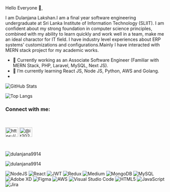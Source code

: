 Hello Everyone 👋,

I am Dulanjana Lakshan.I am a final year software engineering undergraduate at Sri Lanka Institute of Information Technology (SLIIT). I am confident about my strong foundation in computer science principles, combined with my ability to learn quickly and work well in a team, make me an ideal charactor for IT field. I have industry level experiences about ERP systems' customizations and configurations.Mainly I have interacted with MERN stack project for my academic works.

- 👯 Currently working as an Associate Software Engineer (Familiar with MERN Stack, PHP, Laravel, MySQL, Next JS).
- 🌱 I’m currently learning React JS, Node JS, Python, AWS and Golang.
- 
![GitHub Stats](https://github-readme-stats.vercel.app/api?username=Dulanjana9914&theme=merko)

![Top Langs](https://github-readme-stats.vercel.app/api/top-langs/?username=Dulanjana9914&layout=compact)

<h3 align="left">Connect with me:</h3>
<br>
<p align="left">
<a href="https://www.linkedin.com/in/dulanjana-lakshan/" target="blank"><img align="center" src="https://raw.githubusercontent.com/rahuldkjain/github-profile-readme-generator/master/src/images/icons/Social/linked-in-alt.svg" alt="https://www.linkedin.com/in/dulanjana-lakshan/" height="30" width="40" /></a>
<a href="https://medium.com/@it20265892" target="blank"><img align="center" src="https://raw.githubusercontent.com/rahuldkjain/github-profile-readme-generator/master/src/images/icons/Social/medium.svg" alt="@it20265892" height="30" width="40" /></a>
</p>
<br>
<p align="left"> <img src="https://komarev.com/ghpvc/?username=dulanjana9914&label=Profile%20views&color=0e75b6&style=flat" alt="dulanjana9914" /> </p>


<p><img align="center" src="https://github-readme-streak-stats.herokuapp.com/?user=dulanjana9914&" alt="dulanjana9914" /></p>

![NodeJS](https://img.shields.io/badge/node.js-6DA55F?style=for-the-badge&logo=node.js&logoColor=white)  ![React](https://img.shields.io/badge/react-%2320232a.svg?style=for-the-badge&logo=react&logoColor=%2361DAFB)  ![JWT](https://img.shields.io/badge/JWT-black?style=for-the-badge&logo=JSON%20web%20tokens) ![Redux](https://img.shields.io/badge/redux-%23593d88.svg?style=for-the-badge&logo=redux&logoColor=white) ![Medium](https://img.shields.io/badge/Medium-12100E?style=for-the-badge&logo=medium&logoColor=white) ![MongoDB](https://img.shields.io/badge/MongoDB-%234ea94b.svg?style=for-the-badge&logo=mongodb&logoColor=white) ![MySQL](https://img.shields.io/badge/mysql-%2300f.svg?style=for-the-badge&logo=mysql&logoColor=white)  ![Adobe XD](https://img.shields.io/badge/Adobe%20XD-470137?style=for-the-badge&logo=Adobe%20XD&logoColor=#FF61F6)   ![Figma](https://img.shields.io/badge/figma-%23F24E1E.svg?style=for-the-badge&logo=figma&logoColor=white)  ![AWS](https://img.shields.io/badge/AWS-%23FF9900.svg?style=for-the-badge&logo=amazon-aws&logoColor=white)  ![Visual Studio Code](https://img.shields.io/badge/Visual%20Studio%20Code-0078d7.svg?style=for-the-badge&logo=visual-studio-code&logoColor=white)  ![HTML5](https://img.shields.io/badge/html5-%23E34F26.svg?style=for-the-badge&logo=html5&logoColor=white)  ![JavaScript](https://img.shields.io/badge/javascript-%23323330.svg?style=for-the-badge&logo=javascript&logoColor=%23F7DF1E)  ![Jira](https://img.shields.io/badge/jira-%230A0FFF.svg?style=for-the-badge&logo=jira&logoColor=white)

